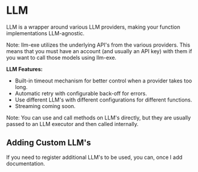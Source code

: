 # LLM

LLM is a wrapper around various LLM providers, making your function implementations LLM-agnostic.

Note: llm-exe utilizes the underlying API's from the various providers. This means that you must have an account (and usually an API key) with them if you want to call those models using llm-exe.

**LLM Features:**

- Built-in timeout mechanism for better control when a provider takes too long.
- Automatic retry with configurable back-off for errors.
- Use different LLM's with different configurations for different functions.
- Streaming coming soon.

Note: You can use and call methods on LLM's directly, but they are usually passed to an LLM executor and then called internally.

## Adding Custom LLM's
If you need to register additional LLM's to be used, you can, once I add documentation.

